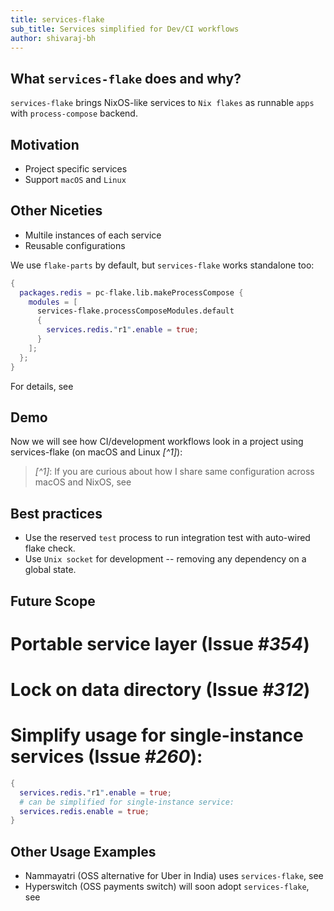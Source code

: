 ```yaml
---
title: services-flake
sub_title: Services simplified for Dev/CI workflows
author: shivaraj-bh
---
```


What `services-flake` does and why?
---

`services-flake` brings NixOS-like services to `Nix flakes` as runnable `apps` with `process-compose` backend.

Motivation
---

* Project specific services
* Support `macOS` and `Linux`

<!-- end_slide -->

Other Niceties
---

* Multile instances of each service
* Reusable configurations

We use `flake-parts` by default, but `services-flake` works standalone too:
```nix
{
  packages.redis = pc-flake.lib.makeProcessCompose {
    modules = [
      services-flake.processComposeModules.default
      {
        services.redis."r1".enable = true;
      }
    ];
  };
}
```
For details, see [](https://community.flake.parts/services-flake/without-flake-parts)

<!-- end_slide -->

Demo
---

Now we will see how CI/development workflows look in a project using services-flake (on macOS and Linux _[^1]_): [](https://github.com/juspay/todo-app)

<!-- new_lines: 17 -->
> _[^1]_: If you are curious about how I share same configuration across macOS and NixOS, see [](https://github.com/juspay/nixos-unified-template)

<!-- end_slide -->

Best practices
---

* Use the reserved `test` process to run integration test with auto-wired flake check.
* Use `Unix socket` for development -- removing any dependency on a global state.

<!-- end_slide -->

Future Scope
---

# Portable service layer (Issue _#354_)
# Lock on data directory (Issue _#312_)
# Simplify usage for single-instance services (Issue _#260_):

```nix
{
  services.redis."r1".enable = true;
  # can be simplified for single-instance service:
  services.redis.enable = true;
}
```

<!-- end_slide -->

Other Usage Examples
---

* Nammayatri (OSS alternative for Uber in India) uses `services-flake`, see [](https://nixos.asia/en/blog/replacing-docker-compose)
* Hyperswitch (OSS payments switch) will soon adopt `services-flake`, see [](https://github.com/juspay/hyperswitch/pull/6377)

